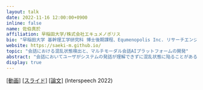 ```yaml
---
layout: talk
date: 2022-11-16 12:00:00+0900
inline: false
name: 佐伯真於
affiliation: 早稲田大学/株式会社エキュメノポリス
bio: "早稲田大学 基幹理工学研究科 博士後期課程、Equmenopolis Inc. リサーチエンジニア。非言語情報の理解と生成に興味を持つ。"
website: https://saeki-m.github.io/
topic: "会話における混乱状態検出と、マルチモーダル会話AIプラットフォームの開発"
abstract: "会話においてユーザがシステムの発話が理解できずに混乱状態に陥ることがあるが、円滑な会話を実現する上で早期に検出し解消することが必要となる。一方で混乱の現象はこれまでほとんど研究されておらず、さらに稀にしか発生しないためデータが非常に少ないという課題がある。本発表では言語心理学の知見をもとにした混乱状態の分類と、各状態を誘発するための実験設計とデータの収集、さらに混乱検出のモデルについて紹介する。また本研究はマルチモーダル会話エージェントInteLLAをベースとしている。InteLLAは約10分間のインタビューを行い、英語能力の評価を行うことができる。InteLLAの開発や、技術的な課題について紹介する。"
display: true
---
```


[[動画]](https://www.youtube.com/watch?v=VEfIfcxQtKY) [[スライド]](https://speakerdeck.com/maosaeki/confusion-detection) [[論文]](https://www.isca-speech.org/archive/interspeech_2022/saeki22d_interspeech.html) (Interspeech 2022)
